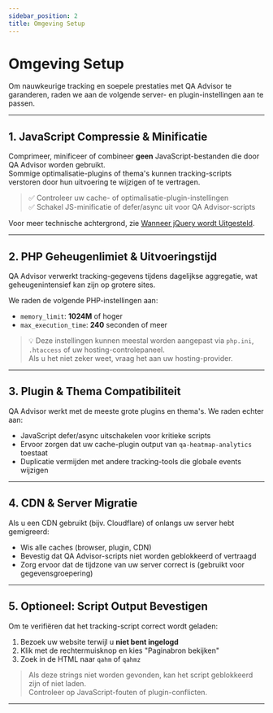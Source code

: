 ```yaml
---
sidebar_position: 2
title: Omgeving Setup
---
```


# Omgeving Setup

Om nauwkeurige tracking en soepele prestaties met QA Advisor te garanderen, raden we aan de volgende server- en plugin-instellingen aan te passen.

---

## 1. JavaScript Compressie & Minificatie

Comprimeer, minificeer of combineer **geen** JavaScript-bestanden die door QA Advisor worden gebruikt.  
Sommige optimalisatie-plugins of thema's kunnen tracking-scripts verstoren door hun uitvoering te wijzigen of te vertragen.

> ✅ Controleer uw cache- of optimalisatie-plugin-instellingen  
> ✅ Schakel JS-minificatie of defer/async uit voor QA Advisor-scripts

Voor meer technische achtergrond, zie [Wanneer jQuery wordt Uitgesteld](/docs/user-manual/getting-started/when-defer-jquery).

---

## 2. PHP Geheugenlimiet & Uitvoeringstijd

QA Advisor verwerkt tracking-gegevens tijdens dagelijkse aggregatie, wat geheugenintensief kan zijn op grotere sites.

We raden de volgende PHP-instellingen aan:

- `memory_limit`: **1024M** of hoger  
- `max_execution_time`: **240** seconden of meer

> 💡 Deze instellingen kunnen meestal worden aangepast via `php.ini`, `.htaccess` of uw hosting-controlepaneel.  
> Als u het niet zeker weet, vraag het aan uw hosting-provider.

---

## 3. Plugin & Thema Compatibiliteit

QA Advisor werkt met de meeste grote plugins en thema's. We raden echter aan:

- JavaScript defer/async uitschakelen voor kritieke scripts
- Ervoor zorgen dat uw cache-plugin output van `qa-heatmap-analytics` toestaat
- Duplicatie vermijden met andere tracking-tools die globale events wijzigen

---

## 4. CDN & Server Migratie

Als u een CDN gebruikt (bijv. Cloudflare) of onlangs uw server hebt gemigreerd:

- Wis alle caches (browser, plugin, CDN)
- Bevestig dat QA Advisor-scripts niet worden geblokkeerd of vertraagd
- Zorg ervoor dat de tijdzone van uw server correct is (gebruikt voor gegevensgroepering)

---

## 5. Optioneel: Script Output Bevestigen

Om te verifiëren dat het tracking-script correct wordt geladen:

1. Bezoek uw website terwijl u **niet bent ingelogd**
2. Klik met de rechtermuisknop en kies "Paginabron bekijken"
3. Zoek in de HTML naar `qahm` of `qahmz`

> Als deze strings niet worden gevonden, kan het script geblokkeerd zijn of niet laden.  
> Controleer op JavaScript-fouten of plugin-conflicten.

---
